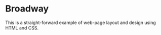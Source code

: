 # Broadway

<p>This is a straight-forward example of web-page layout and design using HTML and CSS.</p>